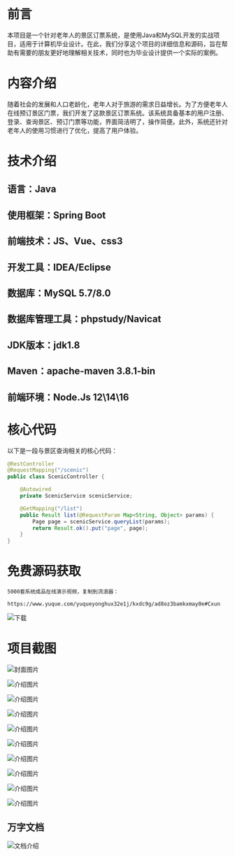 # 前言

本项目是一个针对老年人的景区订票系统，是使用Java和MySQL开发的实战项目，适用于计算机毕业设计。在此，我们分享这个项目的详细信息和源码，旨在帮助有需要的朋友更好地理解相关技术，同时也为毕业设计提供一个实际的案例。

# 内容介绍

随着社会的发展和人口老龄化，老年人对于旅游的需求日益增长。为了方便老年人在线预订景区门票，我们开发了这款景区订票系统。该系统具备基本的用户注册、登录、查询景区、预订门票等功能，界面简洁明了，操作简便。此外，系统还针对老年人的使用习惯进行了优化，提高了用户体验。

# 技术介绍

## 语言：Java
## 使用框架：Spring Boot
## 前端技术：JS、Vue、css3
## 开发工具：IDEA/Eclipse
## 数据库：MySQL 5.7/8.0
## 数据库管理工具：phpstudy/Navicat
## JDK版本：jdk1.8
## Maven：apache-maven 3.8.1-bin
## 前端环境：Node.Js 12\14\16

# 核心代码

以下是一段与景区查询相关的核心代码：

```java
@RestController
@RequestMapping("/scenic")
public class ScenicController {

    @Autowired
    private ScenicService scenicService;

    @GetMapping("/list")
    public Result list(@RequestParam Map<String, Object> params) {
        Page page = scenicService.queryList(params);
        return Result.ok().put("page", page);
    }
}
```

# 免费源码获取

```
5000套系统成品在线演示视频，复制到流浪器： 
```
```
https://www.yuque.com/yuqueyonghux32e1j/kxdc9g/ad8oz3bamkxmay0e#Cxun
```
![下载](https://img12.360buyimg.com/ddimg/jfs/t1/339687/11/1349/28408/68ad865fF412d7877/adaa650483a100f2.jpg)

# 项目截图

![封面图片](https://img11.360buyimg.com/ddimg/jfs/t1/313419/24/26264/139246/689dfb93F224d2cdc/b50f6eade139739b.jpg)

![介绍图片](https://img11.360buyimg.com/ddimg/jfs/t1/318940/5/24535/56841/689dfb74F493cae52/0dba7ca884005be3.jpg)

![介绍图片](https://img11.360buyimg.com/ddimg/jfs/t1/288998/20/22240/54500/689dfb74Fe11d2128/8e8143a6517910c4.jpg)

![介绍图片](https://img14.360buyimg.com/ddimg/jfs/t1/309227/1/26607/46427/689dfb75Ffd52b6e3/e8ce9d9c82ba631d.jpg)

![介绍图片](https://img14.360buyimg.com/ddimg/jfs/t1/301273/27/14659/55941/689dfb75F8dd66f3e/f621446d7297b9ea.jpg)

![介绍图片](https://img12.360buyimg.com/ddimg/jfs/t1/314659/11/26529/84068/689dfb76F39a56b17/59df3bb245bb41ec.jpg)

![介绍图片](https://img13.360buyimg.com/ddimg/jfs/t1/309909/18/26274/75705/689dfb76F6fecfadd/247356b84945a676.jpg)

![介绍图片](https://img10.360buyimg.com/ddimg/jfs/t1/320175/31/25239/79129/689dfb76F62f3003d/e6d3a3bc5f752734.jpg)

![介绍图片](https://img12.360buyimg.com/ddimg/jfs/t1/235866/11/37639/81065/689dfb77F2df6f614/ef9cb381a07ef79d.jpg)

![介绍图片](https://img13.360buyimg.com/ddimg/jfs/t1/314008/25/26529/50429/689dfb77F283fb048/7b709e7fbd148b73.jpg)


## 万字文档
![文档介绍](https://img14.360buyimg.com/ddimg/jfs/t1/338393/1/3576/156947/68b1ad0cF74dc525c/ff9cd6c574295685.jpg)
